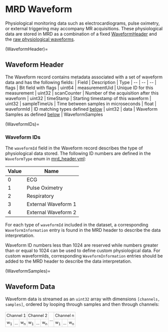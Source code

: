 # MRD Waveform
Physiological monitoring data such as electrocardiograms, pulse oximetry, or external triggering may accompany MR acquisitions.
These physiological data are stored in MRD as a combination of a fixed [WaveformHeader](WaveformHeader) and the [raw physiological waveforms](WaveformSamples).

(WaveformHeader)=
## Waveform Header
The Waveform record contains metadata associated with a set of waveform data and has the following fields:
| Field           | Description                                           | Type
| --              | --                                                    | --
| flags           | Bit field with flags                                  | uint64
| measurementUid  | Unique ID for this measurement                        | uint32
| scanCounter     | Number of the acquisition after this waveform         | uint32
| timeStamp       | Starting timestamp of this waveform                   | uint32
| sampleTimeUs    | Time between samples in microseconds                  | float
| waveformId      | ID matching types defined [below](WaveformIDs)        | uint32
| data            | Waveform Samples as defined [below](WaveformSamples)  | WaveformSamples

<!-- A reference implementation for serialization/deserialization of the WaveformHeader can be found in [serialization.cpp](../libsrc/serialization.cpp). -->

(WaveformIDs)=
### Waveform IDs
The `waveformId` field in the Waveform record describes the type of physiological data stored.
The following ID numbers are defined in the `WaveformType` enum in [mrd_header.yml](../model/mrd_waveform.yml):

| Value | Name                |
| --    | --                  |
|  0    | ECG                 |
|  1    | Pulse Oximetry      |
|  2    | Respiratory         |
|  3    | External Waveform 1 |
|  4    | External Waveform 2 |

For each type of `waveformId` included in the dataset, a corresponding `WaveformInformation` entry is found in the MRD header to describe the data interpretation.

<!-- Physiological data used for triggering may have an associated "trigger" channel as detected by the MR system.  The ``waveformTriggerChannel`` indicates the channel index (0-indexed) which contains the detected triggers and is omitted if no trigger data is present. -->

Waveform ID numbers less than 1024 are reserved while numbers greater than or equal to 1024 can be used to define custom physiological data.
For custom waveformIds, corresponding `WaveformInformation` entries should be added to the MRD header to describe the data interpretation.


(WaveformSamples)=
## Waveform Data

Waveform data is streamed as an `uint32` array with dimensions `[channels, samples]`, ordered by looping through samples and then through channels:
<style>
 .smalltable td {
   font-size:       80%;
   border-collapse: collapse;
   border-spacing:  0;
   border-width:    0;
   padding:         3px;
   border:          1px solid lightgray
 }
</style>

<table class="smalltable">
    <tr>
        <td style="text-align: center" colspan="3">Channel 1</td>
        <td style="text-align: center" colspan="3">Channel 2</td>
        <td style="text-align: center" rowspan="2">...</td>
        <td style="text-align: center" colspan="3">Channel n</td>
    </tr>
    <tr>
        <td style="text-align: center">w<sub>1</sub></td>
        <td style="text-align: center">...</td>
        <td style="text-align: center">w<sub>n</sub></td>
        <td style="text-align: center">w<sub>1</sub></td>
        <td style="text-align: center">...</td>
        <td style="text-align: center">w<sub>n</sub></td>
        <td style="text-align: center">w<sub>1</sub></td>
        <td style="text-align: center">...</td>
        <td style="text-align: center">w<sub>n</sub></td>
    </tr>
</table>
